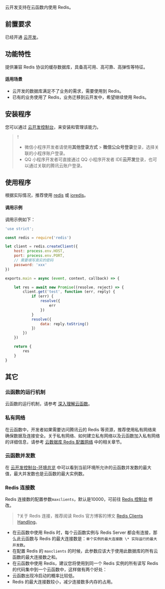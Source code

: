 云开发支持在云函数内使用 Redis。

## 前置要求

已经开通 [云开发](https://console.cloud.tencent.com/tcb/env/index)。

## 功能特性

提供兼容 Redis 协议的缓存数据库，具备高可用、高可靠、高弹性等特征。

#### 适用场景

- 云开发的数据库满足不了业务的需求，需要使用到 Redis。
- 已有的业务使用了 Redis，业务迁移到云开发中，希望继续使用 Redis。

## 安装程序

您可以通过 [云开发控制台](https://console.cloud.tencent.com/tcb/extensions)，来安装和管理该能力。

> ! 
>
> - 微信小程序开发者请使用**其他登录方式** > **微信公众号登录**登录，选择关联的小程序账户登录。
> - QQ 小程序开发者可直接通过 QQ 小程序开发者 IDE**云开发**登录，也可以通过关联的腾讯云账户登录。

## 使用程序

根据实际情况，推荐使用 [redis](https://www.npmjs.com/package/redis) 或 [ioredis](https://www.npmjs.com/package/ioredis)。

#### 调用示例

调用示例如下：

```javascript
'use strict';

const redis = require('redis')

let client = redis.createClient({
    host: process.env.HOST,
    port: process.env.PORT,
    // 需要填写真实的密码
    password: 'xxx'
})

exports.main = async (event, context, callback) => {

    let res = await new Promise((resolve, reject) => {
        client.get('test', function (err, reply) {
            if (err) {
                resolve({
                    err
                })
            }
            resolve({
                data: reply.toString()
            }）
        })
    })

    return {
        res
    }
}

```

## 其它

### 云函数的运行机制

云函数的运行机制，请参考 [深入理解云函数](https://cloud.tencent.com/document/product/876/41764)。

### 私有网络

在云函数中，开发者如果需要访问腾讯云的 Redis 等资源，推荐使用私有网络来确保数据及连接安全。关于私有网络、如何建立私有网络以及云函数加入私有网络的详细信息，请参考 [云数据库 Redis 配置网络](https://cloud.tencent.com/document/product/239/30910) 中的相关章节。

### 云函数并发数

在 [云开发控制台-环境总览](https://console.cloud.tencent.com/tcb/env/overview) 中可以看到当前环境所允许的云函数并发数的最大值，最大并发数也是云函数的最大实例数。

### Redis 连接数
Redis 连接数的配置参数`maxclients`，默认是10000，可前往 [Redis 控制台](https://console.cloud.tencent.com/redis) 修改。
>?关于 Redis 连接，推荐阅读 Redis 官方博客的博文 [Redis Clients Handling](https://redis.io/topics/clients)。

- 在云函数中使用 Redis 时，每个云函数实例与 Redis Server 都会有连接，那么此云函数与 Redis 的最大连接数是：`单个实例的最大连接数 \* 实际运行的最大并发数`。
- 在配置 Redis 的 `maxclients` 的时候，此参数应该大于使用此数据库的所有云函数的最大连接数之和。
- 在云函数中使用 Redis，建议您将使用到同一个 Redis 实例的所有读写 Redis 的代码集中到一个云函数中，这样做有两个好处：
 - 云函数出现冷启动的概率比较低。
 - Redis 的最大连接数较小，减少连接数多内存的占用。

